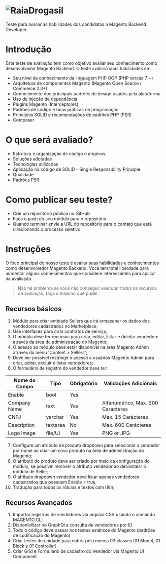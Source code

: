 ![RaiaDrogasil](https://media-exp1.licdn.com/dms/image/C560BAQEHYVN7WGADHg/company-logo_100_100/0/1519869614526?e=1623888000&v=beta&t=ypBOUzzjt0PT6CzkN9_5uCf3haNrYY9ZanBikfxwC88)
========      
Teste para avaliar as habilidades dos candidatos a Magento Backend Developer.

# Introdução
Este teste de avaliação tem como objetivo avaliar seu conhecimento como desenvolvedor Magento Backend. O teste avaliará suas habilidades em:

- Seu nível de conhecimento da linguagem PHP OOP (PHP versão 7 +)
- Arquitetura de componentes Magento (Magento Open Source / Commerce 2.3+)
- Conhecimento dos principais padrões de design usados ​​pela plataforma
- Uso de injeção de dependência
- Plugins Magento (Interceptores)
- Padrões de código e boas práticas de programação
- Princípios SOLID e recomendações de padrões PHP (PSR)
- Composer

# O que será avaliado?
- Estrutura e organização de código e arquivos
- Soluções adotadas
- Tecnologias utilizadas
- Aplicação no código de SOLID - Single Responsibility Principle 
- Qualidade
- Padrões PSR

# Como publicar seu teste?
- Crie um repositório público no GitHub
- Faça o push do seu módulo para o repositório
- Quando terminar envie a URL do repositório para o contato que está direcionando o processo seletivo

# Instruções
O foco principal do nosso teste é avaliar suas habilidades e conhecimentos como desenvolvedor Magento Backend.
Você tem total liberdade para aumentar alguns conhecimentos que considere interessantes para aplicar na avaliação.

>Não há problema se você não conseguir executar todos os recursos da avaliação, faça o máximo que puder.

## Recursos básicos
1. Módulo para criar entidade Sellers que irá armazenar os dados dos vendedores cadastrados no Marketplace;
2. Use interfaces para criar contratos de serviço;
3. O módulo deve ter recursos para criar, editar, listar e deletar vendedore através da área de administração do Magento;
4. O acesso ao módulo deve estar disponível na área Magento Admin através do menu 'Content > Sellers';
5. Deve ser possível restringir o acesso a usuários Magento Admin para criar, editar, excluir e listar vendedores;
6. O formulário de registro do vendedor deve ter:

| Nome do Campo    | Tipo        | Obrigatório | Validações Adicionais         |
|------------------|-------------|----------|----------------------------------|
| Enable           | bool        | Yes      |                                  |
| Company Name     | text        | Yes      | Alfanumérico, Max. 200 Carácteres|
| CNPJ             | varchar     | Yes      | Max. 15 Carácteres               |
| Description      | textarea    | No       | Max. 600 Carácteres              |
| Logo Image       | file/UI     | Yes      | PNG or JPG                       |

7. Configure um atributo de produto dropdown para selecionar o vendedor por nome ao criar um novo produto na área de administração do Magento;
8. O atributo do produto deve ser criado por meio da configuração do módulo, se possível remover o atributo vendedor ao desinstalar o módulo de Seller;
9. O atributo dropdown vendedor deve listar apenas vendedores cadastrados que possuem Enable = true;
10. Tradução para todos os rótulos e textos com i18n;

## Recursos Avançados
1. Importar registros de vendedores via arquivo CSV usando o comando MAGENTO CLI
2. Disponibilizar no GraphQl a consulta de vendedores por ID
3. Todo o código deve passar nos testes estáticos do Magento (padrões de codificação do Magento)
4. Criar testes de unidade para cobrir pelo menos 03 classes (01 Model, 01 Block e 01 Controller)
5. Criar Grid e Formulário de cadastro do Vendedor via Magento UI Component
